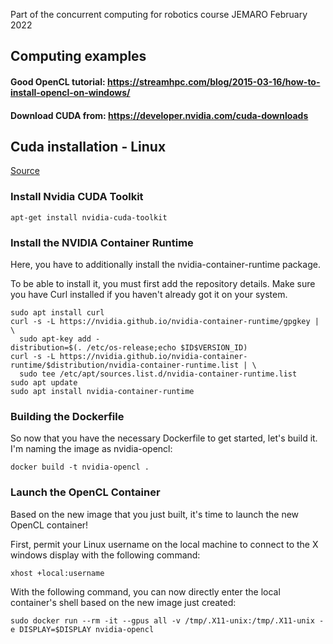 Part of the concurrent computing for robotics course JEMARO February 2022

## Computing examples
#### Good OpenCL tutorial: https://streamhpc.com/blog/2015-03-16/how-to-install-opencl-on-windows/
#### Download CUDA from: https://developer.nvidia.com/cuda-downloads

## Cuda installation - Linux
[Source](https://linuxhandbook.com/setup-opencl-linux-docker/)

### Install Nvidia CUDA Toolkit
```
apt-get install nvidia-cuda-toolkit 
```

### Install the NVIDIA Container Runtime
Here, you have to additionally install the nvidia-container-runtime package.

To be able to install it, you must first add the repository details. Make sure you have Curl installed if you haven't already got it on your system.

```
sudo apt install curl
curl -s -L https://nvidia.github.io/nvidia-container-runtime/gpgkey | \
  sudo apt-key add -
distribution=$(. /etc/os-release;echo $ID$VERSION_ID)
curl -s -L https://nvidia.github.io/nvidia-container-runtime/$distribution/nvidia-container-runtime.list | \
  sudo tee /etc/apt/sources.list.d/nvidia-container-runtime.list
sudo apt update
sudo apt install nvidia-container-runtime
```

### Building the Dockerfile
So now that you have the necessary Dockerfile to get started, let's build it. I'm naming the image as nvidia-opencl:

```
docker build -t nvidia-opencl .
```

### Launch the OpenCL Container
Based on the new image that you just built, it's time to launch the new OpenCL container!

First, permit your Linux username on the local machine to connect to the X windows display with the following command:

```
xhost +local:username
```

With the following command, you can now directly enter the local container's shell based on the new image just created:

```
sudo docker run --rm -it --gpus all -v /tmp/.X11-unix:/tmp/.X11-unix -e DISPLAY=$DISPLAY nvidia-opencl
```
